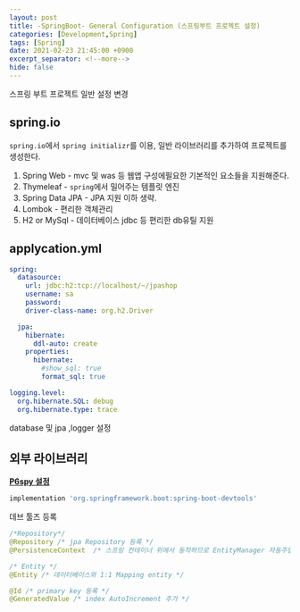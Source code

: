 ```yaml
---
layout: post
title: -SpringBoot- General Configuration (스프링부트 프로젝트 설정)
categories: [Development,Spring]
tags: [Spring]
date: 2021-02-23 21:45:00 +0900
excerpt_separator: <!--more-->
hide: false
---
```

 스프링 부트 프로젝트 일반 설정 변경
<!--more-->  
## spring.io

`spring.io`에서 `spring initializr`를 이용, 일반 라이브러리를 추가하여 프로젝트를 생성한다.  
1. Spring Web - mvc 및 was 등 웹앱 구성에필요한 기본적인 요소들을 지원해준다.  
2. Thymeleaf - `spring`에서 밀어주는 템플릿 엔진  
3. Spring Data JPA - JPA 지원 이하 생략.  
4. Lombok - 편리한 객체관리  
5. H2 or MySql - 데이터베이스 jdbc 등 편리한 db유틸 지원  

## applycation.yml  
```yml
spring:
  datasource:
    url: jdbc:h2:tcp://localhost/~/jpashop
    username: sa
    password:
    driver-class-name: org.h2.Driver

  jpa:
    hibernate:
      ddl-auto: create
    properties:
      hibernate:
        #show_sql: true
        format_sql: true

logging.level:
  org.hibernate.SQL: debug
  org.hibernate.type: trace
```  
database 및 jpa ,logger 설정  
## 외부 라이브러리  
[**P6spy 설정**](https://github.com/gavlyukovskiy/spring-boot-data-source-decorator)  


```python
implementation 'org.springframework.boot:spring-boot-devtools'
```  
데브 툴즈 등록

```java
/*Repository*/
@Repository /* jpa Repository 등록 */
@PersistenceContext  /* 스프링 컨테이너 위에서 동작하므로 EntityManager 자동주입  */

/* Entity */
@Entity /* 데이터베이스와 1:1 Mapping entity */

@Id /* primary key 등록 */
@GeneratedValue /* index AutoIncrement 추가 */

```
